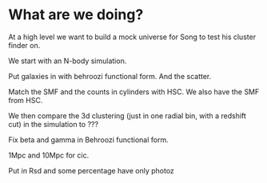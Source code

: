 # What are we doing?

At a high level we want to build a mock universe for Song to test his cluster finder on.

We start with an N-body simulation.

Put galaxies in with behroozi functional form. And the scatter.

Match the SMF and the counts in cylinders with HSC.
We also have the SMF from HSC.

We then compare the 3d clustering (just in one radial bin, with a redshift cut) in the simulation to ???


Fix beta and gamma in Behroozi functional form.

1Mpc and 10Mpc for cic.

Put in Rsd and some percentage have only photoz

